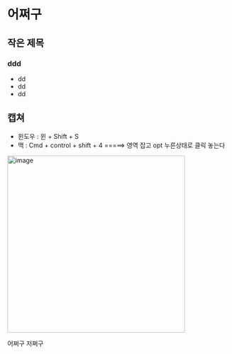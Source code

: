 # 어쩌구

## 작은 제목

### ddd

- dd
- dd
- dd

## 캡쳐

- 윈도우 : 윈 + Shift + S
- 맥 : Cmd + control + shift + 4 =====> 영역 잡고 opt 누른상태로 클릭 놓는다

<img width="400" alt="image" src="https://github.com/junsuk5/TIL-2/assets/7101560/05e5c5a8-fd30-4247-8e35-5bc57c62a088">

어쩌구 저쩌구
